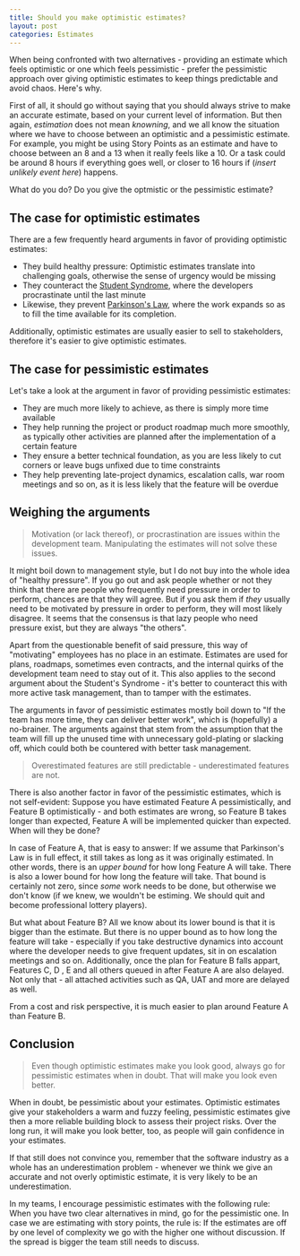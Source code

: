 ```yaml
---
title: Should you make optimistic estimates?
layout: post
categories: Estimates
---
```


When being confronted with two alternatives - providing an estimate which feels optimistic or one which feels pessimistic - prefer the pessimistic approach over giving optimistic estimates to keep things predictable and avoid chaos. Here's why.

First of all, it should go without saying that you should always strive to make an accurate estimate, based on your current level of information. But then again, *estimation* does not mean *knowning*, and we all know the situation where we have to choose between an optimistic and a pessimistic estimate. For example, you might be using Story Points as an estimate and have to choose between an 8 and a 13 when it really feels like a 10. Or a task could be around 8 hours if everything goes well, or closer to 16 hours if (*insert unlikely event here*) happens.

What do you do? Do you give the optmistic or the pessimistic estimate?

## The case for optimistic estimates
There are a few frequently heard arguments in favor of providing optimistic estimates:
- They build healthy pressure: Optimistic estimates translate into challenging goals, otherwise the sense of urgency would be missing
- They counteract the [Student Syndrome](https://en.wikipedia.org/wiki/Student_syndrome), where the developers procrastinate until the last minute
- Likewise, they prevent [Parkinson's Law](https://en.wikipedia.org/wiki/Parkinson%27s_law), where the work expands so as to fill the time available for its completion.

Additionally, optimistic estimates are usually easier to sell to stakeholders, therefore it's easier to give optimistic estimates.

## The case for pessimistic estimates
Let's take a look at the argument in favor of providing pessimistic estimates:
- They are much more likely to achieve, as there is simply more time available
- They help running the project or product roadmap much more smoothly, as typically other activities are planned after the implementation of a certain feature
- They ensure a better technical foundation, as you are less likely to cut corners  or leave bugs unfixed due to time constraints
- They help preventing late-project dynamics, escalation calls, war room meetings and so on, as it is less likely that the feature will be overdue


## Weighing the arguments
> Motivation (or lack thereof), or procrastination are issues within the development team. Manipulating the estimates will not solve these issues.

It might boil down to management style, but I do not buy into the whole idea of "healthy pressure". If you go out and ask people whether or not they think that there are people who frequently need pressure in order to perform, chances are that they will agree. But if you ask them if _they_ usually need to be motivated by pressure in order to perform, they will most likely disagree. It seems that the consensus is that lazy people who need pressure exist, but they are always "the others".

Apart from the questionable benefit of said pressure, this way of "motivating" employees has no place in an estimate. Estimates are used for plans, roadmaps, sometimes even contracts, and the internal quirks of the development team need to stay out of it. This also applies to the second argument about the Student's Syndrome - it's better to counteract this with more active task management, than to tamper with the estimates.

The arguments in favor of pessimistic estimates mostly boil down to "If the team has more time, they can deliver better work", which is (hopefully) a no-brainer. The arguments against that stem from the assumption that the team will fill up the unused time with unnecessary gold-plating or slacking off, which could both be countered with better task management.

> Overestimated features are still predictable - underestimated features are not.

There is also another factor in favor of the pessimistic estimates, which is not self-evident:
Suppose you have estimated Feature A pessimistically, and Feature B optimistically - and both estimates are wrong, so Feature B takes longer than expected, Feature A will be implemented quicker than expected. When will they be done?

In case of Feature A, that is easy to answer: If we assume that Parkinson's Law is in full effect, it still takes as long as it was originally estimated. In other words, there is an *upper bound* for how long Feature A will take. There is also a lower bound for how long the feature will take. That bound is certainly not zero, since *some* work needs to be done, but otherwise we don't know (if we knew, we wouldn't be estiming. We should quit and become professional lottery players).

But what about Feature B? All we know about its lower bound is that it is bigger than the estimate. But there is no upper bound as to how long the feature will take - especially if you take destructive dynamics into account where the developer needs to give frequent updates, sit in on escalation meetings and so on. Additionally, once the plan for Feature B falls appart, Features C, D , E and all others queued in after Feature A are also delayed. Not only that - all attached activities such as QA, UAT and more are delayed as well.

From a cost and risk perspective, it is much easier to plan around Feature A than Feature B.

## Conclusion

> Even though optimistic estimates make you look good, always go for pessimistic estimates when in doubt. That will make you look even better.

When in doubt, be pessimistic about your estimates. Optimistic estimates give your stakeholders a warm and fuzzy feeling, pessimistic estimates give then a more reliable building block to assess their project risks. Over the long run, it will make you look better, too, as people will gain confidence in your estimates.

If that still does not convince you, remember that the software industry as a whole has an underestimation problem - whenever we think we give an accurate and not overly optimistic estimate, it is very likely to be an underestimation.

In my teams, I encourage pessimistic estimates with the following rule: When you have two clear alternatives in mind, go for the pessimistic one. In case we are estimating with story points, the rule is: If the estimates are off by one level of complexity we go with the higher one without discussion. If the spread is bigger the team still needs to discuss.


